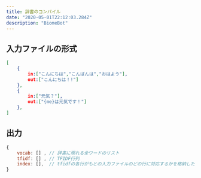 ```yaml
---
title: 辞書のコンパイル
date: "2020-05-01T22:12:03.284Z"
description: "BiomeBot"
---
```


## 入力ファイルの形式
```json
[
    {
        in:["こんにちは","こんばんは","おはよう"],
        out:["こんにちは！!"]
    },
    {
        in:["元気？"],
        out:["{me}は元気です！"]
    },
]
```

## 出力
``` js
{
    vocab: [] , // 辞書に現れる全ワードのリスト
    tfidf: [] , // TFIDF行列
    index: [],  // tfidfの各行がもとの入力ファイルのどの行に対応するかを格納したリスト
}
```


